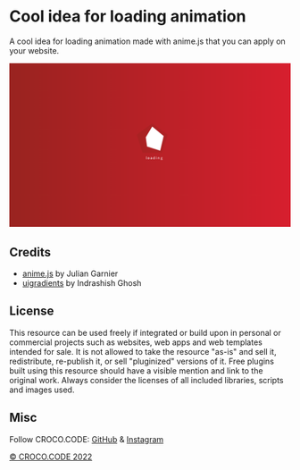 # Cool idea for loading animation

A cool idea for loading animation made with anime.js that you can apply on your website. 

![Cool idea for loading animation](https://raw.githubusercontent.com/crococode-io/images/main/cool-idea-for-loading-animation.png)

## Credits

- [anime.js](http://animejs.com/) by Julian Garnier
- [uigradients](https://uigradients.com) by Indrashish Ghosh

## License
This resource can be used freely if integrated or build upon in personal or commercial projects such as websites, web apps and web templates intended for sale. It is not allowed to take the resource "as-is" and sell it, redistribute, re-publish it, or sell "pluginized" versions of it. Free plugins built using this resource should have a visible mention and link to the original work. Always consider the licenses of all included libraries, scripts and images used.

## Misc

Follow CROCO.CODE: [GitHub](https://github.com/crococode-io) & [Instagram](https://www.instagram.com/croco.code/)

[© CROCO.CODE 2022](https://www.instagram.com/croco.code)